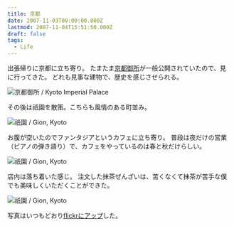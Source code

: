 ```yaml
---
title: 京都
date: 2007-11-03T00:00:00.000Z
lastmod: 2007-11-04T15:51:50.000Z
draft: false
tags:
  - Life
---
```


出張帰りに京都に立ち寄り。 たまたま[京都御所](http://ja.wikipedia.org/wiki/%E4%BA%AC%E9%83%BD%E5%BE%A1%E6%89%80)が一般公開されていたので、見に行ってきた。 どれも見事な建物で、歴史を感じさせられる。

![京都御所 / Kyoto Imperial Palace](@/assets/flickr/1857665774.jpg "京都御所 / Kyoto Imperial Palace")

その後は祇園を散策。こちらも風情のある町並み。

![祇園 / Gion, Kyoto](@/assets/flickr/1857697430.jpg "祇園 / Gion, Kyoto")

お腹が空いたのでファンタジアというカフェに立ち寄り。 普段は夜だけの営業（ピアノの弾き語り）で、カフェをやっているのは春と秋だけらしい。

![祇園 / Gion, Kyoto](@/assets/flickr/1857700174.jpg "祇園 / Gion, Kyoto")

店内は落ち着いた感じ。 注文した抹茶ぜんざいは、苦くなくて抹茶が苦手な僕でも美味しくいただくことができた。

![祇園 / Gion, Kyoto](@/assets/flickr/1857699360.jpg "祇園 / Gion, Kyoto")

写真はいつもどおり[flickrにアップ](http://www.flickr.com/photos/machu/sets/72157594347606363/)した。
